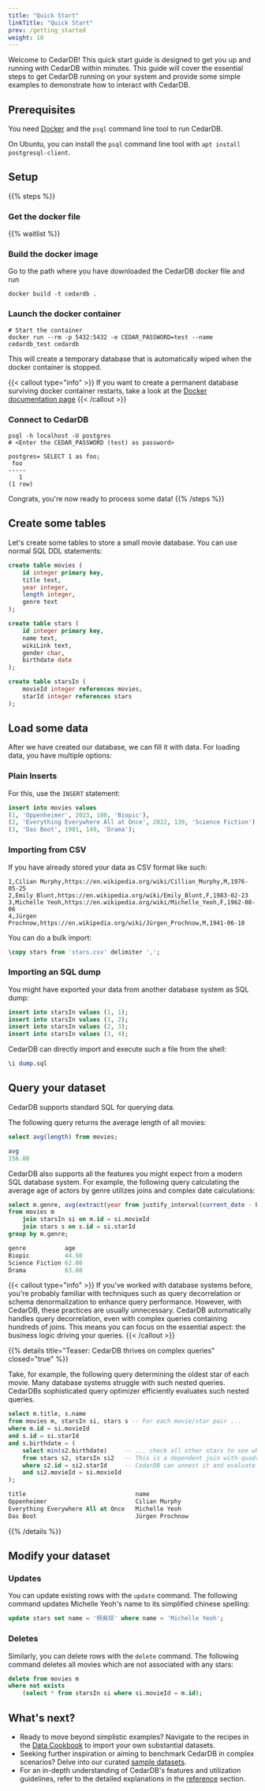 ```yaml
---
title: "Quick Start"
linkTitle: "Quick Start"
prev: /getting_started
weight: 10
---
```


Welcome to CedarDB! This quick start guide is designed to get you up and running with CedarDB within minutes.
This guide will cover the essential steps to get CedarDB running on your system and provide some simple examples to demonstrate how to interact with CedarDB.


## Prerequisites

You need [Docker](https://docs.docker.com/engine/install/) and the `psql` command line tool to run CedarDB.

On Ubuntu, you can install the `psql` command line tool with `apt install postgresql-client`.


## Setup

{{% steps %}}

### Get the docker file

{{% waitlist %}}


### Build the docker image

Go to the path where you have downloaded the CedarDB docker file and run 
```shell
docker build -t cedardb .
```

### Launch the docker container

```shell
# Start the container
docker run --rm -p 5432:5432 -e CEDAR_PASSWORD=test --name cedardb_test cedardb
```
This will create a temporary database that is automatically wiped when the docker container is stopped.

{{< callout type="info" >}}
If you want to create a permanent database surviving docker container restarts, take a look at the [Docker documentation page](./running_docker_image#make-the-database-persistent)
{{< /callout >}}

### Connect to CedarDB

```shell
psql -h localhost -U postgres
# <Enter the CEDAR_PASSWORD (test) as password>

postgres= SELECT 1 as foo;
 foo 
-----
   1
(1 row)
```
Congrats, you're now ready to process some data!
{{% /steps %}}

## Create some tables

Let's create some tables to store a small movie database. You can use normal SQL DDL statements:

```sql
create table movies (
    id integer primary key,
    title text,
    year integer,
    length integer,
    genre text
);

create table stars (
    id integer primary key,
    name text,
    wikiLink text,
    gender char,
    birthdate date
);

create table starsIn (
    movieId integer references movies,
    starId integer references stars
);
```

## Load some data
After we have created our database, we can fill it with data. For loading data, you have multiple options:

### Plain Inserts
For this, use the `INSERT` statement:

```sql
insert into movies values
(1, 'Oppenheimer', 2023, 180, 'Biopic'),
(2, 'Everything Everywhere All at Once', 2022, 139, 'Science Fiction'),
(3, 'Das Boot', 1981, 149, 'Drama');
```

### Importing from CSV
If you have already stored your data as CSV format like such:

```text {filename="stars.csv"}
1,Cilian Murphy,https://en.wikipedia.org/wiki/Cillian_Murphy,M,1976-05-25
2,Emily Blunt,https://en.wikipedia.org/wiki/Emily_Blunt,F,1983-02-23
3,Michelle Yeoh,https://en.wikipedia.org/wiki/Michelle_Yeoh,F,1962-08-06
4,Jürgen Prochnow,https://en.wikipedia.org/wiki/Jürgen_Prochnow,M,1941-06-10
```
You can do a bulk import:
```sql
\copy stars from 'stars.csv' delimiter ',';
```
### Importing an SQL dump
You might have exported your data from another database system as SQL dump:

```sql {filename="dump.sql"}
insert into starsIn values (1, 1);
insert into starsIn values (1, 2);
insert into starsIn values (2, 3);
insert into starsIn values (3, 4);
```

CedarDB can directly import and execute such a file from the shell:
```sql
\i dump.sql
```

## Query your dataset
CedarDB supports standard SQL for querying data.

The following query returns the average length of all movies:
```sql
select avg(length) from movies;
```

```sql
avg
156.00
```


CedarDB also supports all the features you might expect from a modern SQL database system.
For example, the following query calculating the average age of actors by genre utilizes joins and complex date calculations:

```sql
select m.genre, avg(extract(year from justify_interval(current_date - birthdate))) as age
from movies m 
    join starsIn si on m.id = si.movieId
    join stars s on s.id = si.starId
group by m.genre;
```

```sql
genre           age
Biopic          44.50
Science Fiction 62.00
Drama           83.00
```

{{< callout type="info" >}}
If you've worked with database systems before, you're probably familiar with techniques such as query decorrelation or schema denormalization to enhance query performance.
However, with CedarDB, these practices are usually unnecessary. CedarDB automatically handles query decorrelation, even with complex queries containing hundreds of joins. 
This means you can focus on the essential aspect: the business logic driving your queries.
{{< /callout >}}


{{% details title="Teaser: CedarDB thrives on complex queries" closed="true" %}}

Take, for example, the following query determining the oldest star of each movie.
Many database systems struggle with such nested queries.
CedarDBs sophisticated query optimizer efficiently evaluates such nested queries.

```sql
select m.title, s.name 
from movies m, starsIn si, stars s -- For each movie/star pair ...
where m.id = si.movieId 
and s.id = si.starId
and s.birthdate = ( 
    select min(s2.birthdate)     -- ... check all other stars to see whether they are older
    from stars s2, starsIn si2   -- This is a dependent join with quadratic runtime in most database systems
    where s2.id = si2.starId     -- CedarDB can unnest it and evaluate it in linear runtime
    and si2.movieId = si.movieId
);
```

```sql
title                               name
Oppenheimer                         Cilian Murphy
Everything Everywhere All at Once   Michelle Yeoh
Das Boot                            Jürgen Prochnow
```

{{% /details %}}

## Modify your dataset


### Updates
You can update existing rows with the `update` command. The following command updates Michelle Yeoh's name to its simplified chinese spelling:
```sql
update stars set name = '杨紫琼' where name = 'Michelle Yeoh';
```

### Deletes
Similarly, you can delete rows with the `delete` command. The following command deletes all movies which are not associated with any stars:
```sql
delete from movies m
where not exists 
    (select * from starsIn si where si.movieId = m.id);
```

## What's next?

* Ready to move beyond simplistic examples? Navigate to the recipes in the [Data Cookbook](../../cookbook) to import your own substantial datasets.
* Seeking further inspiration or aiming to benchmark CedarDB in complex scenarios? Delve into our curated [sample datasets](../../example_datasets).
* For an in-depth understanding of CedarDB's features and utilization guidelines, refer to the detailed explanations in the [reference](../../references) section.
